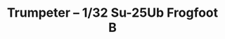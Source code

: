 ---
layout: product
title: "Trumpeter – 1/32 Su-25Ub Frogfoot B"
price: "17000" 
desc: "N/A"
img_path: "/assets/img/TRU02277.webp"
brand: "N/A"
available: false
special_offer: false
new: false
soon: false
cat: "010000"
subcat: "013400"
subsubcat: "0N/A"
sifra: "TRU02277"
popular: false
spec: false
---